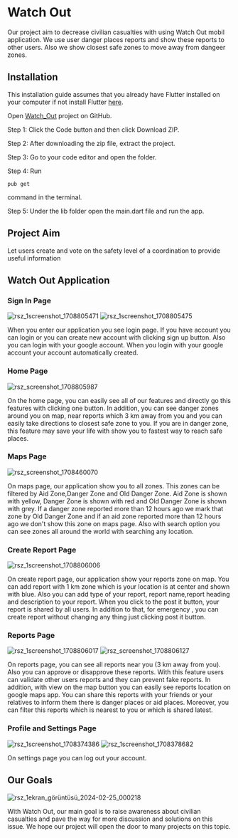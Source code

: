 # Watch Out

Our project aim to decrease civilian casualties with using Watch Out mobil application. We use user danger places reports and show these reports to other users. Also we show closest safe zones to move away from dangeer zones.

## Installation

This installation guide assumes that you already have Flutter installed on your computer if not install Flutter [here](https://docs.flutter.dev/get-started/install).

Open [Watch_Out](https://github.com/kodadasiofficial/Watch_Out) project on GitHub.

Step 1: Click the Code button and then click Download ZIP.

Step 2: After downloading the zip file, extract the project.

Step 3: Go to your code editor and open the folder.

Step 4: Run 
```
pub get
``` 
command in the terminal.

Step 5: Under the lib folder open the main.dart file and run the app.

## Project Aim

Let users create and vote on the safety level of a coordination to provide useful information

## Watch Out Application

### Sign In Page

![rsz_1screenshot_1708805471](https://github.com/kodadasiofficial/Watch_Out/assets/46077038/14897fdc-d852-4e37-8ff9-521bf9fdd91d)
![rsz_1screenshot_1708805475](https://github.com/kodadasiofficial/Watch_Out/assets/46077038/c77b8240-99ac-44d0-aace-08207663e86d)

When you enter our application you see login page. If you have account you can login or you can create new account with clicking sign up button. Also you can login with your google account. When you login with your google account your account automatically created.

### Home Page

![rsz_screenshot_1708805987](https://github.com/kodadasiofficial/Watch_Out/assets/46077038/9e2e432b-737e-41e1-8d83-fa6d35132bc0)

On the home page, you can easily see all of our features and directly go this features with clicking one button. In addition, you can see danger zones around you on map, near reports which 3 km away from you and you can easily take directions to closest safe zone to you. If you are in danger zone, this feature may save your life with show you to fastest way to reach safe places.

### Maps Page

![rsz_screenshot_1708460070](https://github.com/kodadasiofficial/Watch_Out/assets/46077038/280213ff-21d3-4ba2-bbbd-80340f79d1db)

On maps page, our application show you to all zones. This zones can be filtered by Aid Zone,Danger Zone and Old Danger Zone. Aid Zone is shown with yellow, Danger Zone is shown with red and Old Danger Zone is shown with grey. If a danger zone reported more than 12 hours ago we mark that zone by Old Danger Zone and if an aid zone reported more than 12 hours ago we don't show this zone on maps page. Also with search option you can see zones all around the world with searching any location.

### Create Report Page

![rsz_1screenshot_1708806006](https://github.com/kodadasiofficial/Watch_Out/assets/46077038/b6727734-331b-4a3f-be46-048a3f58138c)

On create report page, our application show your reports zone on map. You can add report with 1 km zone which is your location is at center and shown with blue. Also you can add type of your report, report name,report heading and description to your report. When you click to the post it button, your report is shared by all users. In addition to that, for emergency , you can create report without changing any thing just clicking post it button.

### Reports Page

![rsz_1screenshot_1708806017](https://github.com/kodadasiofficial/Watch_Out/assets/46077038/1fe62760-12b6-4c83-8e49-827c31f64b89)
![rsz_screenshot_1708806127](https://github.com/kodadasiofficial/Watch_Out/assets/46077038/d5a8bc8b-d0b3-43dc-961c-54f636900d47)


On reports page, you can see all reports near you (3 km away from you). Also you can approve or disapprove these reports. With this feature users can validate other users reports and they can prevent fake reports. In addition, with view on the map button you can easily see reports location on google maps app. You can share this reports with your friends or your relatives to inform them there is danger places or aid places. Moreover, you can filter this reports which is nearest to you or which is shared latest.

### Profile and Settings Page

![rsz_1screenshot_1708374386](https://github.com/kodadasiofficial/Watch_Out/assets/46077038/42d7cd67-95ba-4d84-b209-c2fb8105468d)
![rsz_1screenshot_1708378682](https://github.com/kodadasiofficial/Watch_Out/assets/46077038/14f0a4a0-34a1-4c23-96f2-318da07088ce)

On settings page you can log out your account.

## Our Goals

![rsz_1ekran_görüntüsü_2024-02-25_000218](https://github.com/kodadasiofficial/Watch_Out/assets/46077038/56863c2e-7568-4395-bff1-49a6c0b8d769)

With Watch Out, our main goal is to raise awareness about civilian casualties and pave the way for more discussion and solutions on this issue. 
We hope our project will open the door to many projects on this topic.
 


